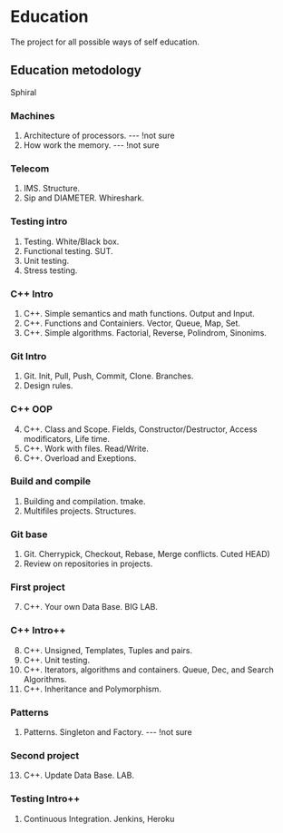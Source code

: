 # Education
The project for all possible ways of self education.

## Education metodology
Sphiral

### Machines
1. Architecture of processors. --- !not sure
2. How work the memory. --- !not sure

### Telecom
1. IMS. Structure.
1. Sip and DIAMETER. Whireshark.

### Testing intro
1. Testing. White/Black box.
2. Functional testing. SUT.
3. Unit testing.
4. Stress testing.

### C++ Intro
1. C++. Simple semantics and math functions. Output and Input.
2. C++. Functions and Containiers. Vector, Queue, Map, Set.
3. C++. Simple algorithms. Factorial, Reverse, Polindrom, Sinonims.

### Git Intro
1. Git. Init, Pull, Push, Commit, Clone. Branches.
2. Design rules.

### C++ OOP
4. C++. Class and Scope. Fields, Constructor/Destructor, Access modificators, Life time.
5. C++. Work with files. Read/Write.
6. C++. Overload and Exeptions. 

### Build and compile
1. Building and compilation. tmake.
2. Multifiles projects. Structures.

### Git base
1. Git. Cherrypick, Checkout, Rebase, Merge conflicts. Cuted HEAD)
2. Review on repositories in projects.

### First project
7. C++. Your own Data Base. BIG LAB.

### C++ Intro++
8. C++. Unsigned, Templates, Tuples and pairs.
9. C++. Unit testing. 
10. C++. Iterators, algorithms and containers. Queue, Dec, and Search Algorithms.
11. C++. Inheritance and Polymorphism.

### Patterns
1. Patterns. Singleton and Factory. --- !not sure

### Second project
13. C++. Update Data Base. LAB.

### Testing Intro++
1. Continuous Integration. Jenkins, Heroku

